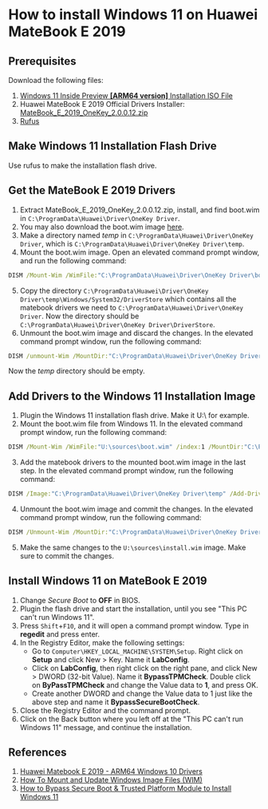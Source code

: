 # How to install Windows 11 on Huawei MateBook E 2019

## Prerequisites
Download the following files:
1. [Windows 11 Inside Preview **[ARM64 version]** Installation ISO File](https://uup.rg-adguard.net/)
2. Huawei MateBook E 2019 Official Drivers Installer: [MateBook_E_2019_OneKey_2.0.0.12.zip](https://consumer-tkbdownload.huawei.com/ctkbfm/servlet/download/downloadServlet/H4sIAAAAAAAAAD2QW0vDQBCF_8s-lzKz9_hkbgsiGiH1OWyym7pYk5ImSiv-dzcYZJ4-5hzOmfkmy8VPh-vZkztCyY648WvYUEbsw8k_248Vn-zss3F8b8qGAiZNNfhHf23oHuIg3d_CeTO82PktGkRPLTDHRA8dR2h13wpQmrd953SnXVS34fbgorSu7muUgIxK1GtuN3k7h3E4hDU7rhLOgAMCwI5cwnGw8zKtrZhMuQQquBZ5ioblPFEmZ5hLVYrSZKpMVMGM5plURcGy3GAGgiGmhhko5V-J7eK6ivhpT8G9_n9lnhb_8wsAkn0nJwEAAA%3D%3D.zip)
3. [Rufus](https://rufus.ie/)


## Make Windows 11 Installation Flash Drive
Use rufus to make the installation flash drive.


## Get the MateBook E 2019 Drivers
1. Extract MateBook_E_2019_OneKey_2.0.0.12.zip, install, and find boot.wim in `C:\ProgramData\Huawei\Driver\OneKey Driver`.
2. You may also download the boot.wim image [here](boot_wim_huawei_matebooe_e_2019).
3. Make a directory named *temp* in `C:\ProgramData\Huawei\Driver\OneKey Driver`, which is `C:\ProgramData\Huawei\Driver\OneKey Driver\temp`.
4. Mount the boot.wim image. Open an elevated command prompt window, and run the following command:
```cmd
DISM /Mount-Wim /WimFile:"C:\ProgramData\Huawei\Driver\OneKey Driver\boot.wim" /index:1 /MountDir:"C:\ProgramData\Huawei\Driver\OneKey Driver\temp"
```
5. Copy the directory `C:\ProgramData\Huawei\Driver\OneKey Driver\temp\Windows/System32/DriverStore` which contains all the matebook drivers we need to `C:\ProgramData\Huawei\Driver\OneKey Driver`. Now the directory should be `C:\ProgramData\Huawei\Driver\OneKey Driver\DriverStore`.
6. Unmount the boot.wim image and discard the changes. In the elevated command prompt window, run the following command:
```cmd
DISM /unmount-Wim /MountDir:"C:\ProgramData\Huawei\Driver\OneKey Driver\temp" /discard
```
Now the *temp* directory should be empty.


## Add Drivers to the Windows 11 Installation Image
1. Plugin the Windows 11 installation flash drive. Make it U:\ for example.
2. Mount the boot.wim file from Windows 11. In the elevated command prompt window, run the following command:
```cmd
DISM /Mount-Wim /WimFile:"U:\sources\boot.wim" /index:1 /MountDir:"C:\ProgramData\Huawei\Driver\OneKey Driver\temp"
```
3. Add the matebook drivers to the mounted boot.wim image in the last step. In the elevated command prompt window, run the following command:
```cmd
DISM /Image:"C:\ProgramData\Huawei\Driver\OneKey Driver\temp" /Add-Driver /Driver:"C:\ProgramData\Huawei\Driver\OneKey Driver\DriverStore" /recurse
```
4. Unmount the boot.wim image and commit the changes. In the elevated command prompt window, run the following command:
```cmd
DISM /Unmount-Wim /MountDir:"C:\ProgramData\Huawei\Driver\OneKey Driver\temp" /commit
```
5. Make the same changes to the `U:\sources\install.wim` image. Make sure to commit the changes. 


## Install Windows 11 on MateBook E 2019
1. Change *Secure Boot* to **OFF** in BIOS.
2. Plugin the flash drive and start the installation, until you see "This PC can't run Windows 11".
3. Press `Shift`+`F10`, and it will open a command prompt window. Type in **regedit** and press enter.
4. In the Registry Editor, make the following settings:
    - Go to `Computer\HKEY_LOCAL_MACHINE\SYSTEM\Setup`. Right click on **Setup** and click New > Key. Name it **LabConfig**.
    - Click on **LabConfig**, then right click on the right pane, and click New > DWORD (32-bit Value). Name it **BypassTPMCheck**. Double click on **ByPassTPMCheck** and change the Value data to **1**, and press OK.
    - Create another DWORD and change the Value data to 1 just like the above step and name it **BypassSecureBootCheck**.
5. Close the Registry Editor and the command prompt.
6. Click on the Back button where you left off at the "This PC can't run Windows 11" message, and continue the installation.


## References
1. [Huawei Matebook E 2019 - ARM64 Windows 10 Drivers](https://community.spiceworks.com/topic/2256759-huawei-matebook-e-2019-arm64-windows-10-drivers)
2. [How To Mount and Update Windows Image Files (WIM)](https://www.kjctech.net/how-to-mount-and-update-windows-image-files-wim/)
3. [How to Bypass Secure Boot & Trusted Platform Module to Install Windows 11](https://www.majorgeeks.com/content/page/bypass_tpm.html)
